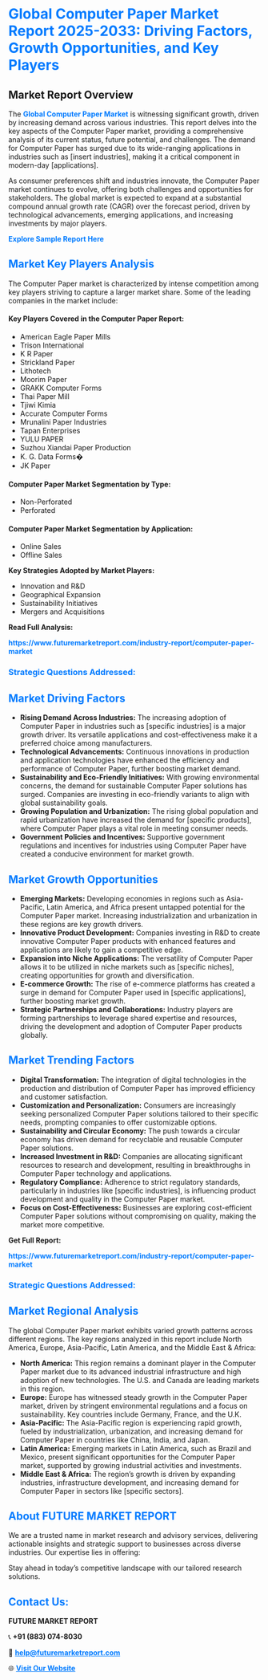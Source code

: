 <h1 style="color: #007BFF;">Global Computer Paper Market Report 2025-2033: Driving Factors, Growth Opportunities, and Key Players</h1>

<section id="overview">
<h2>Market Report Overview</h2>
<p>The <a href="https://www.futuremarketreport.com/industry-report/computer-paper-market" style="color: #007BFF; text-decoration: none;"><strong>Global Computer Paper Market</strong></a> is witnessing significant growth, driven by increasing demand across various industries. This report delves into the key aspects of the Computer Paper market, providing a comprehensive analysis of its current status, future potential, and challenges. The demand for Computer Paper has surged due to its wide-ranging applications in industries such as [insert industries], making it a critical component in modern-day [applications].</p>
<p>As consumer preferences shift and industries innovate, the Computer Paper market continues to evolve, offering both challenges and opportunities for stakeholders. The global market is expected to expand at a substantial compound annual growth rate (CAGR) over the forecast period, driven by technological advancements, emerging applications, and increasing investments by major players.</p>
</section>

<section id="overview">
<p><a href="https://www.futuremarketreport.com/request-sample/reportId=92466" style="color: #007BFF; text-decoration: none;"><strong>Explore Sample Report Here</strong></a></p>
</section>

<section id="key-players">
<h2 style="color: #007BFF;">Market Key Players Analysis</h2>
<p>The Computer Paper market is characterized by intense competition among key players striving to capture a larger market share. Some of the leading companies in the market include:</p>
<h4>Key Players Covered in the Computer Paper Report:</h4>
<ul><li>American Eagle Paper Mills</li><li>Trison International</li><li>K R Paper</li><li>Strickland Paper</li><li>Lithotech</li><li>Moorim Paper</li><li>GRAKK Computer Forms</li><li>Thai Paper Mill</li><li>Tjiwi Kimia</li><li>Accurate Computer Forms</li><li>Mrunalini Paper Industries</li><li>Tapan Enterprises</li><li>YULU PAPER</li><li>Suzhou Xiandai Paper Production</li><li>K. G. Data Forms�</li><li>JK Paper</li></ul>
<h4>Computer Paper Market Segmentation by Type:</h4>
<ul><li>Non-Perforated</li><li>Perforated</li></ul>

<h4>Computer Paper Market Segmentation by Application:</h4>
<ul><li>Online Sales</li><li>Offline Sales</li></ul>
<p><strong>Key Strategies Adopted by Market Players:</strong></p>
<ul>
<li>Innovation and R&D</li>
<li>Geographical Expansion</li>
<li>Sustainability Initiatives</li>
<li>Mergers and Acquisitions</li>
</ul>
</section>

<section>
<p><strong>Read Full Analysis: </strong></p><a href="https://www.futuremarketreport.com/industry-report/computer-paper-market" style="color: #007BFF; text-decoration: none;"><strong>https://www.futuremarketreport.com/industry-report/computer-paper-market</strong></a>
<h3 style="color: #007BFF;">Strategic Questions Addressed:</h3>
</section>

<section id="driving-factors">
<h2 style="color: #007BFF;">Market Driving Factors</h2>
<ul>
<li><strong>Rising Demand Across Industries:</strong> The increasing adoption of Computer Paper in industries such as [specific industries] is a major growth driver. Its versatile applications and cost-effectiveness make it a preferred choice among manufacturers.</li>
<li><strong>Technological Advancements:</strong> Continuous innovations in production and application technologies have enhanced the efficiency and performance of Computer Paper, further boosting market demand.</li>
<li><strong>Sustainability and Eco-Friendly Initiatives:</strong> With growing environmental concerns, the demand for sustainable Computer Paper solutions has surged. Companies are investing in eco-friendly variants to align with global sustainability goals.</li>
<li><strong>Growing Population and Urbanization:</strong> The rising global population and rapid urbanization have increased the demand for [specific products], where Computer Paper plays a vital role in meeting consumer needs.</li>
<li><strong>Government Policies and Incentives:</strong> Supportive government regulations and incentives for industries using Computer Paper have created a conducive environment for market growth.</li>
</ul>
</section>

<section id="growth-opportunities">
<h2 style="color: #007BFF;">Market Growth Opportunities</h2>
<ul>
<li><strong>Emerging Markets:</strong> Developing economies in regions such as Asia-Pacific, Latin America, and Africa present untapped potential for the Computer Paper market. Increasing industrialization and urbanization in these regions are key growth drivers.</li>
<li><strong>Innovative Product Development:</strong> Companies investing in R&D to create innovative Computer Paper products with enhanced features and applications are likely to gain a competitive edge.</li>
<li><strong>Expansion into Niche Applications:</strong> The versatility of Computer Paper allows it to be utilized in niche markets such as [specific niches], creating opportunities for growth and diversification.</li>
<li><strong>E-commerce Growth:</strong> The rise of e-commerce platforms has created a surge in demand for Computer Paper used in [specific applications], further boosting market growth.</li>
<li><strong>Strategic Partnerships and Collaborations:</strong> Industry players are forming partnerships to leverage shared expertise and resources, driving the development and adoption of Computer Paper products globally.</li>
</ul>
</section>

<section id="trending-factors">
<h2 style="color: #007BFF;">Market Trending Factors</h2>
<ul>
<li><strong>Digital Transformation:</strong> The integration of digital technologies in the production and distribution of Computer Paper has improved efficiency and customer satisfaction.</li>
<li><strong>Customization and Personalization:</strong> Consumers are increasingly seeking personalized Computer Paper solutions tailored to their specific needs, prompting companies to offer customizable options.</li>
<li><strong>Sustainability and Circular Economy:</strong> The push towards a circular economy has driven demand for recyclable and reusable Computer Paper solutions.</li>
<li><strong>Increased Investment in R&D:</strong> Companies are allocating significant resources to research and development, resulting in breakthroughs in Computer Paper technology and applications.</li>
<li><strong>Regulatory Compliance:</strong> Adherence to strict regulatory standards, particularly in industries like [specific industries], is influencing product development and quality in the Computer Paper market.</li>
<li><strong>Focus on Cost-Effectiveness:</strong> Businesses are exploring cost-efficient Computer Paper solutions without compromising on quality, making the market more competitive.</li>
</ul>
</section>

<section>
<p><strong>Get Full Report: </strong></p><a href="https://www.futuremarketreport.com/industry-report/computer-paper-market" style="color: #007BFF; text-decoration: none;"><strong>https://www.futuremarketreport.com/industry-report/computer-paper-market</strong></a>
<h3 style="color: #007BFF;">Strategic Questions Addressed:</h3>
</section>


<section id="regional-analysis">
<h2 style="color: #007BFF;">Market Regional Analysis</h2>
<p>The global Computer Paper market exhibits varied growth patterns across different regions. The key regions analyzed in this report include North America, Europe, Asia-Pacific, Latin America, and the Middle East & Africa:</p>
<ul>
<li><strong>North America:</strong> This region remains a dominant player in the Computer Paper market due to its advanced industrial infrastructure and high adoption of new technologies. The U.S. and Canada are leading markets in this region.</li>
<li><strong>Europe:</strong> Europe has witnessed steady growth in the Computer Paper market, driven by stringent environmental regulations and a focus on sustainability. Key countries include Germany, France, and the U.K.</li>
<li><strong>Asia-Pacific:</strong> The Asia-Pacific region is experiencing rapid growth, fueled by industrialization, urbanization, and increasing demand for Computer Paper in countries like China, India, and Japan.</li>
<li><strong>Latin America:</strong> Emerging markets in Latin America, such as Brazil and Mexico, present significant opportunities for the Computer Paper market, supported by growing industrial activities and investments.</li>
<li><strong>Middle East & Africa:</strong> The region’s growth is driven by expanding industries, infrastructure development, and increasing demand for Computer Paper in sectors like [specific sectors].</li>
</ul>
</section>

<footer>
<h2 style="color: #007BFF;">About FUTURE MARKET REPORT</h2>
<p>We are a trusted name in market research and advisory services, delivering actionable insights and strategic support to businesses across diverse industries. Our expertise lies in offering:</p>

<p>Stay ahead in today’s competitive landscape with our tailored research solutions.</p>

<h2 style="color: #007BFF;">Contact Us:</h2>
<p><strong>FUTURE MARKET REPORT</strong></p>
<p>📞 <strong>+91 (883) 074-8030</strong></p>
<p>📧 <strong><a href="mailto:help@futuremarketreport.com" style="color: #007BFF;">help@futuremarketreport.com</a></strong></p>
<p>🌐 <strong><a href="https://www.futuremarketreport.com/" style="color: #007BFF;">Visit Our Website</a></strong></p>
</footer>